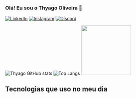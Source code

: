 ### Olá! Eu sou o Thyago Oliveira 👋

[![LinkedIn](https://img.shields.io/badge/LinkedIn-0077B5?style=for-the-badge&logo=linkedin&logoColor=white)](https://www.linkedin.com/in/thyago-oliveira-ferreira-400119297/)
[![Instagram](https://img.shields.io/badge/Instagram-E4405F?style=for-the-badge&logo=instagram&logoColor=white)](https://www.instagram.com/thyago.o.f/)
[![Discord](https://img.shields.io/badge/Discord-7289DA?style=for-the-badge&logo=discord&logoColor=white)](https://discord.com/channels/@me)

![Thyago GitHub stats](https://github-readme-stats.vercel.app/api?username=ThyagoOF6&show_icons=true&theme=radical)
![Top Langs](https://github-readme-stats.vercel.app/api/top-langs/?username=ThyagoOF6&hide_progress=true)
<img height="160em" margin="0" src="https://github-readme-stats.vercel.app/api/top-langs/?username=PollyanaOliveira1983&layout=compact&langs_count=7&theme=dracula"/>
## Tecnologias que uso no meu dia

<div styles="display: inline_block"><br/>
  <img align="
</div>
